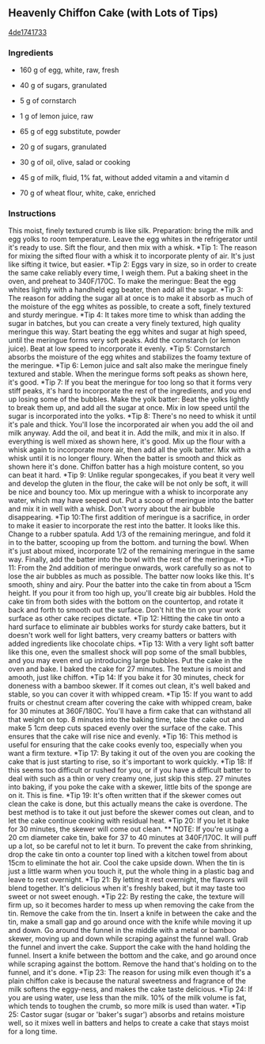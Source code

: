 ## Heavenly Chiffon Cake (with Lots of Tips)

[4de1741733](https://cookpad.com/us/recipes/148786-heavenly-chiffon-cake-with-lots-of-tips)

### Ingredients

 - 160 g of egg, white, raw, fresh

 - 40 g of sugars, granulated

 - 5 g of cornstarch

 - 1 g of lemon juice, raw

 - 65 g of egg substitute, powder

 - 20 g of sugars, granulated

 - 30 g of oil, olive, salad or cooking

 - 45 g of milk, fluid, 1% fat, without added vitamin a and vitamin d

 - 70 g of wheat flour, white, cake, enriched

### Instructions

This moist, finely textured crumb is like silk. Preparation: bring the milk and egg yolks to room temperature. Leave the egg whites in the refrigerator until it's ready to use. Sift the flour, and then mix with a whisk. *Tip 1: The reason for mixing the sifted flour with a whisk it to incorporate plenty of air. It's just like sifting it twice, but easier. *Tip 2: Eggs vary in size, so in order to create the same cake reliably every time, I weigh them. Put a baking sheet in the oven, and preheat to 340F/170C. To make the meringue: Beat the egg whites lightly with a handheld egg beater, then add all the sugar. *Tip 3: The reason for adding the sugar all at once is to make it absorb as much of the moisture of the egg whites as possible, to create a soft, finely textured and sturdy meringue. *Tip 4: It takes more time to whisk than adding the sugar in batches, but you can create a very finely textured, high quality meringue this way. Start beating the egg whites and sugar at high speed, until the meringue forms very soft peaks. Add the cornstarch (or lemon juice). Beat at low speed to incorporate it evenly. *Tip 5: Cornstarch absorbs the moisture of the egg whites and stabilizes the foamy texture of the meringue. *Tip 6: Lemon juice and salt also make the meringue finely textured and stable. When the meringue forms soft peaks as shown here, it's good. *Tip 7: If you beat the meringue for too long so that it forms very stiff peaks, it's hard to incorporate the rest of the ingredients, and you end up losing some of the bubbles. Make the yolk batter: Beat the yolks lightly to break them up, and add all the sugar at once. Mix in low speed until the sugar is incorporated into the yolks. *Tip 8: There's no need to whisk it until it's pale and thick. You'll lose the incorporated air when you add the oil and milk anyway. Add the oil, and beat it in. Add the milk, and mix it in also. If everything is well mixed as shown here, it's good. Mix up the flour with a whisk again to incorporate more air, then add all the yolk batter. Mix with a whisk until it is no longer floury. When the batter is smooth and thick as shown here it's done. Chiffon batter has a high moisture content, so you can beat it hard. *Tip 9: Unlike regular spongecakes, if you beat it very well and develop the gluten in the flour, the cake will be not only be soft, it will be nice and bouncy too. Mix up meringue with a whisk to incorporate any water, which may have seeped out. Put a scoop of meringue into the batter and mix it in well with a whisk. Don't worry about the air bubble disappearing. *Tip 10:The first addition of meringue is a sacrifice, in order to make it easier to incorporate the rest into the batter. It looks like this. Change to a rubber spatula. Add 1/3 of the remaining meringue, and fold it in to the batter, scooping up from the bottom. and turning the bowl. When it's just about mixed, incorporate 1/2 of the remaining meringue in the same way. Finally, add the batter into the bowl with the rest of the meringue. *Tip 11: From the 2nd addition of meringue onwards, work carefully so as not to lose the air bubbles as much as possible. The batter now looks like this. It's smooth, shiny and airy. Pour the batter into the cake tin from about a 15cm height. If you pour it from too high up, you'll create big air bubbles. Hold the cake tin from both sides with the bottom on the countertop, and rotate it back and forth to smooth out the surface. Don't hit the tin on your work surface as other cake recipes dictate. *Tip 12: Hitting the cake tin onto a hard surface to eliminate air bubbles works for sturdy cake batters, but it doesn't work well for light batters, very creamy batters or batters with added ingredients like chocolate chips. *Tip 13: With a very light soft batter like this one, even the smallest shock will pop some of the small bubbles, and you may even end up introducing large bubbles. Put the cake in the oven and bake. I baked the cake for 27 minutes. The texture is moist and amooth, just like chiffon. *Tip 14: If you bake it for 30 minutes, check for doneness with a bamboo skewer. If it comes out clean, it's well baked and stable, so you can cover it with whipped cream. *Tip 15: If you want to add fruits or chestnut cream after covering the cake with whipped cream, bake for 30 minutes at 360F/180C. You'll have a firm cake that can withstand all that weight on top. 8 minutes into the baking time, take the cake out and make 5 1cm deep cuts spaced evenly over the surface of the cake. This ensures that the cake will rise nice and evenly. *Tip 16: This method is useful for ensuring that the cake cooks evenly too, especially when you want a firm texture. *Tip 17: By taking it out of the oven you are cooking the cake that is just starting to rise, so it's important to work quickly. *Tip 18: If this seems too difficult or rushed for you, or if you have a difficult batter to deal with such as a thin or very creamy one, just skip this step. 27 minutes into baking, if you poke the cake with a skewer, little bits of the sponge are on it. This is fine. *Tip 19: It's often written that if the skewer comes out clean the cake is done, but this actually means the cake is overdone. The best method is to take it out just before the skewer comes out clean, and to let the cake continue cooking with residual heat. *Tip 20: If you let it bake for 30 minutes, the skewer will come out clean. ** NOTE: If you're using a 20 cm diameter cake tin, bake for 37 to 40 minutes at 340F/170C. It will puff up a lot, so be careful not to let it burn. To prevent the cake from shrinking, drop the cake tin onto a counter top lined with a kitchen towel from about 15cm to eliminate the hot air. Cool the cake upside down. When the tin is just a little warm when you touch it, put the whole thing in a plastic bag and leave to rest overnight. *Tip 21: By letting it rest overnight, the flavors will blend together. It's delicious when it's freshly baked, but it may taste too sweet or not sweet enough. *Tip 22: By resting the cake, the texture will firm up, so it becomes harder to mess up when removing the cake from the tin. Remove the cake from the tin. Insert a knife in between the cake and the tin, make a small gap and go around once with the knife while moving it up and down. Go around the funnel in the middle with a metal or bamboo skewer, moving up and down while scraping against the funnel wall. Grab the funnel and invert the cake. Support the cake with the hand holding the funnel. Insert a knife between the bottom and the cake, and go around once while scraping against the bottom. Remove the hand that's holding on to the funnel, and it's done. *Tip 23: The reason for using milk even though it's a plain chiffon cake is because the natural sweetness and fragrance of the milk softens the eggy-ness, and makes the cake taste delicious. *Tip 24: If you are using water, use less than the milk. 10% of the milk volume is fat, which tends to toughen the crumb, so more milk is used than water. *Tip 25: Castor sugar (sugar or 'baker's sugar') absorbs and retains moisture well, so it mixes well in batters and helps to create a cake that stays moist for a long time.